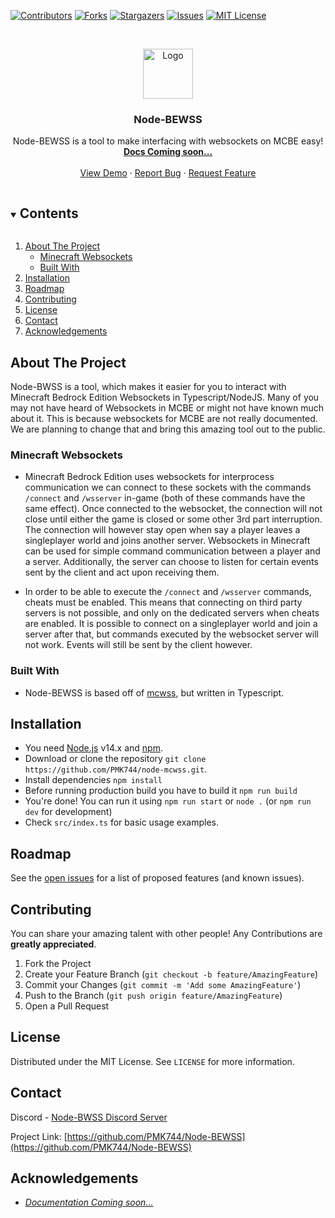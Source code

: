 [![Contributors][contributors-shield]][contributors-url]
[![Forks][forks-shield]][forks-url]
[![Stargazers][stars-shield]][stars-url]
[![Issues][issues-shield]][issues-url]
[![MIT License][license-shield]][license-url]


<!-- PROJECT LOGO -->
<br />
<p align="center">
  <a href="https://github.com/PMK744/Node-BEWSS">
    <img src="https://cdn.discordapp.com/attachments/828904375338008596/859298259942899712/bewss-logo.png" alt="Logo" width="80" height="80">
  </a>
  
  <h3 align="center">Node-BEWSS</h3>

  <p align="center">
    Node-BEWSS is a tool to make interfacing with websockets on MCBE easy!
    <br />
    <a href="https://github.com/PMK744/Node-BEWSS"><strong><!--Explore the docs »-->Docs Coming soon...</strong></a>
    <br />
    <br />
    <a href="https://github.com/PMK744/Node-BEWSS">View Demo</a>
    ·
    <a href="https://github.com/PMK744/Node-BEWSS/issues">Report Bug</a>
    ·
    <a href="https://github.com/PMK744/Node-BEWSS/issues">Request Feature</a>
  </p>
</p>



<!-- TABLE OF CONTENTS -->
<details open="open">
  <summary><h2 style="display: inline-block">Contents</h2></summary>
  <ol>
    <li>
      <a href="#about-the-project">About The Project</a>
      <ul>
        <li><a href="#minecraft-websockets">Minecraft Websockets</a></li>
        <li><a href="#built-with">Built With</a></li>
      </ul>
    </li>
    <li>
      <a href="#installation">Installation</a>
    </li>
    <li><a href="#roadmap">Roadmap</a></li>
    <li><a href="#contributing">Contributing</a></li>
    <li><a href="#license">License</a></li>
    <li><a href="#contact">Contact</a></li>
    <li><a href="#acknowledgements">Acknowledgements</a></li>
  </ol>
</details>



<!-- ABOUT THE PROJECT -->
## About The Project

Node-BWSS is a tool, which makes it easier for you to interact with Minecraft Bedrock Edition Websockets in Typescript/NodeJS. Many of you may not have heard of Websockets in MCBE or might not have known much about it. This is because websockets for MCBE are not really documented. We are planning to change that and bring this amazing tool out to the public.


### Minecraft Websockets
* Minecraft Bedrock Edition uses websockets for interprocess communication we can connect to these sockets with the commands `/connect` and `/wsserver` in-game (both of these commands have the same effect). Once connected to the websocket, the connection will not close until either the game is closed or some other 3rd part interruption. The connection will however stay open when say a player leaves a singleplayer world and joins another server.
Websockets in Minecraft can be used for simple command communication between a player and a server. Additionally, the server can choose to
listen for certain events sent by the client and act upon receiving them.

* In order to be able to execute the `/connect` and `/wsserver` commands, cheats must be enabled. This means that connecting on third party
servers is not possible, and only on the dedicated servers when cheats are enabled. It is possible to connect on a singleplayer world and
join a server after that, but commands executed by the websocket server will not work. Events will still be sent by the client however.


### Built With

* Node-BEWSS is based off of [mcwss](https://github.com/Sandertv/mcwss), but written in Typescript.



<!-- GETTING STARTED -->
## Installation

  -   You need [Node.js](https://nodejs.org) v14.x and [npm](https://www.npmjs.com).
  -   Download or clone the repository `git clone https://github.com/PMK744/node-mcwss.git`.
  -   Install dependencies `npm install`
  -   Before running production build you have to build it `npm run build`
  -   You're done! You can run it using `npm run start` or `node .` (or `npm run dev` for development)
  -   Check `src/index.ts` for basic usage examples.



<!-- ROADMAP -->
## Roadmap

See the [open issues](https://github.com/PMK744/Node-BEWSS/issues) for a list of proposed features (and known issues).



<!-- CONTRIBUTING -->
## Contributing

You can share your amazing talent with other people! Any Contributions are **greatly appreciated**. 

1. Fork the Project
2. Create your Feature Branch (`git checkout -b feature/AmazingFeature`)
3. Commit your Changes (`git commit -m 'Add some AmazingFeature'`)
4. Push to the Branch (`git push origin feature/AmazingFeature`)
5. Open a Pull Request



<!-- LICENSE -->
## License

Distributed under the MIT License. See `LICENSE` for more information.



<!-- CONTACT -->
## Contact

Discord - [Node-BWSS Discord Server](https://discord.gg/RmepVTQfEg)

Project Link: [https://github.com/PMK744/Node-BEWSS](https://github.com/PMK744/Node-BEWSS)


## Acknowledgements

* _[Documentation Coming soon...](https://github.com/PMK744/Node-BEWSS)_


[contributors-shield]: https://img.shields.io/github/contributors/PMK744/Node-BEWSS.svg?style=for-the-badge
[contributors-url]: https://github.com/PMK744/Node-BEWSS/graphs/contributors
[forks-shield]: https://img.shields.io/github/forks/PMK744/Node-BEWSS.svg?style=for-the-badge
[forks-url]: https://github.com/PMK744/Node-BEWSS/network/members
[stars-shield]: https://img.shields.io/github/stars/PMK744/Node-BEWSS.svg?style=for-the-badge
[stars-url]: https://github.com/PMK744/Node-BEWSS/stargazers
[issues-shield]: https://img.shields.io/github/issues/PMK744/Node-BEWSS.svg?style=for-the-badge
[issues-url]: https://github.com/PMK744/Node-BEWSS/issues
[license-shield]: https://img.shields.io/github/license/PMK744/Node-BEWSS.svg?style=for-the-badge
[license-url]: https://github.com/PMK744/Node-BEWSS/blob/main/LICENSE
